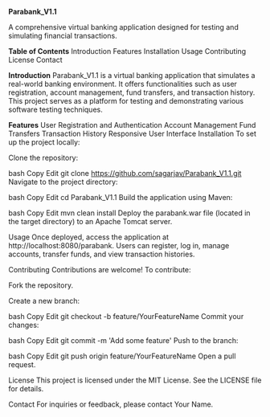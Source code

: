 **Parabank_V1.1**

A comprehensive virtual banking application designed for testing and simulating financial transactions.

**Table of Contents**
Introduction
Features
Installation
Usage
Contributing
License
Contact

**Introduction**
Parabank_V1.1 is a virtual banking application that simulates a real-world banking environment. It offers functionalities such as user registration, account management, fund transfers, and transaction history. This project serves as a platform for testing and demonstrating various software testing techniques.

**Features**
User Registration and Authentication
Account Management
Fund Transfers
Transaction History
Responsive User Interface
Installation
To set up the project locally:

Clone the repository:

bash
Copy
Edit
git clone https://github.com/sagarjav/Parabank_V1.1.git
Navigate to the project directory:

bash
Copy
Edit
cd Parabank_V1.1
Build the application using Maven:

bash
Copy
Edit
mvn clean install
Deploy the parabank.war file (located in the target directory) to an Apache Tomcat server.

Usage
Once deployed, access the application at http://localhost:8080/parabank. Users can register, log in, manage accounts, transfer funds, and view transaction histories.

Contributing
Contributions are welcome! To contribute:

Fork the repository.

Create a new branch:

bash
Copy
Edit
git checkout -b feature/YourFeatureName
Commit your changes:

bash
Copy
Edit
git commit -m 'Add some feature'
Push to the branch:

bash
Copy
Edit
git push origin feature/YourFeatureName
Open a pull request.

License
This project is licensed under the MIT License. See the LICENSE file for details.

Contact
For inquiries or feedback, please contact Your Name.

